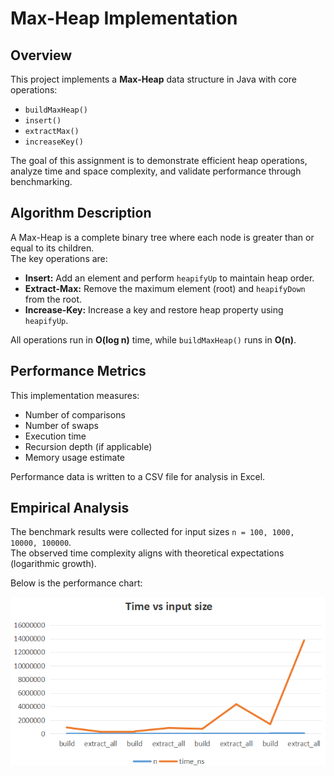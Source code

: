 # Max-Heap Implementation

## Overview
This project implements a **Max-Heap** data structure in Java with core operations:
- `buildMaxHeap()`
- `insert()`
- `extractMax()`
- `increaseKey()`

The goal of this assignment is to demonstrate efficient heap operations, analyze time and space complexity, and validate performance through benchmarking.

## Algorithm Description
A Max-Heap is a complete binary tree where each node is greater than or equal to its children.  
The key operations are:
- **Insert:** Add an element and perform `heapifyUp` to maintain heap order.
- **Extract-Max:** Remove the maximum element (root) and `heapifyDown` from the root.
- **Increase-Key:** Increase a key and restore heap property using `heapifyUp`.

All operations run in **O(log n)** time, while `buildMaxHeap()` runs in **O(n)**.

## Performance Metrics
This implementation measures:
- Number of comparisons
- Number of swaps
- Execution time
- Recursion depth (if applicable)
- Memory usage estimate

Performance data is written to a CSV file for analysis in Excel.

## Empirical Analysis
The benchmark results were collected for input sizes `n = 100, 1000, 10000, 100000`.  
The observed time complexity aligns with theoretical expectations (logarithmic growth).

Below is the performance chart:

![Heap Performance](docs/performance-plots/Graphic.png)

